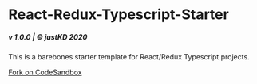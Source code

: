 # React-Redux-Typescript-Starter

##### v 1.0.0 | © justKD 2020

This is a barebones starter template for React/Redux Typescript projects.

[Fork on CodeSandbox](https://codesandbox.io/s/react-redux-typescript-starter-qm74c)
